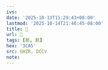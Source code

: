 ```yaml
---
ivs:
date: '2025-10-13T11:29:43+08:00'
lastmod: '2025-10-14T21:46:45-08:00'
title: 󰢲
url: 󰢲
tags: [㲥, 㲥]
hex: '3CA5'
src: GHZR, DCCV
note:
---
```

